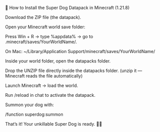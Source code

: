 🐺 How to Install the Super Dog Datapack in Minecraft (1.21.8)

Download the ZIP file (the datapack).

Open your Minecraft world save folder:

Press Win + R → type %appdata% → go to .minecraft/saves/YourWorldName/.

On Mac: ~/Library/Application Support/minecraft/saves/YourWorldName/

Inside your world folder, open the datapacks folder.

Drop the UNZIP file directly inside the datapacks folder.
(unzip it — Minecraft reads the file automatically)

Launch Minecraft → load the world.

Run /reload in chat to activate the datapack.

Summon your dog with:

/function superdog:summon


That’s it! Your unkillable Super Dog is ready. 🐺🔥
